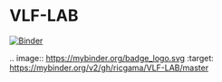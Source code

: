 # VLF-LAB

[![Binder](https://mybinder.org/badge_logo.svg)](https://mybinder.org/v2/gh/ricgama/VLF-LAB/master)

.. image:: https://mybinder.org/badge_logo.svg
 :target: https://mybinder.org/v2/gh/ricgama/VLF-LAB/master
